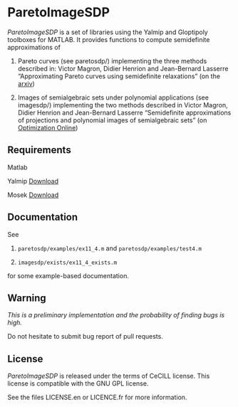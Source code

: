 ParetoImageSDP
==============

*ParetoImageSDP* is a set of libraries using the Yalmip and Gloptipoly toolboxes for MATLAB.
It provides functions to compute semidefinite approximations of 

1) Pareto curves (see paretosdp/) implementing the three methods described in:
Victor Magron, Didier Henrion and Jean-Bernard Lasserre “Approximating Pareto curves using semidefinite relaxations”
(on the [arxiv](http://arxiv.org/abs/1403.5899))

2) Images of semialgebraic sets under polynomial applications (see imagesdp/) implementing the two methods described in 
Victor Magron, Didier Henrion and Jean-Bernard Lasserre “Semidefinite approximations of projections and polynomial images of semialgebraic sets”
(on [Optimization Online](http://www.optimization-online.org/DB_HTML/2014/10/4606.html))


Requirements
------------

Matlab

Yalmip [Download](http://users.isy.liu.se/johanl/yalmip/pmwiki.php?n=Main.Download)

Mosek  [Download](https://mosek.com/resources/downloads)


Documentation
-------------

See 

1) `paretosdp/examples/ex11_4.m` and `paretosdp/examples/test4.m`

2) `imagesdp/exists/ex11_4_exists.m`

for some example-based documentation.


Warning
-------

*This is a preliminary implementation and the probability of finding bugs is high.*

Do not hesitate to submit bug report of pull requests.


License
-------

*ParetoImageSDP* is released under the terms of CeCILL license.
This license is compatible with the GNU GPL license.

See the files LICENSE.en or LICENCE.fr for more information.




